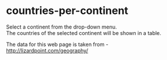 # countries-per-continent

Select a continent from the drop-down menu.  
The countries of the selected continent will be shown in a table.

The data for this web page is taken from - http://lizardpoint.com/geography/